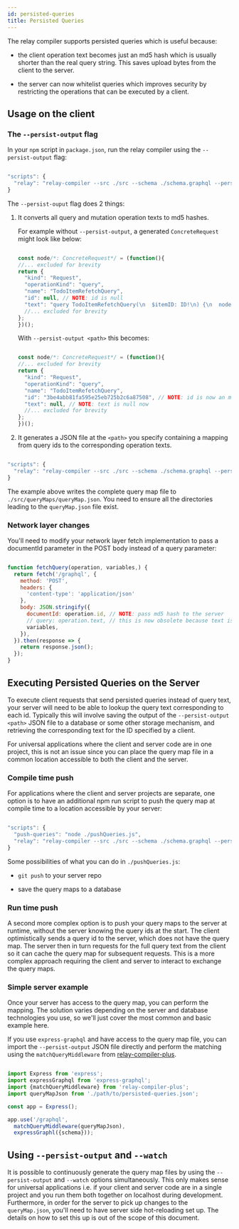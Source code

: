 ```yaml
---
id: persisted-queries
title: Persisted Queries
---
```


The relay compiler supports persisted queries which is useful because:

-   the client operation text becomes just an md5 hash which is usually shorter than the real query string. This saves upload bytes from the client to the server.

-   the server can now whitelist queries which improves security by restricting the operations that can be executed by a client.

## Usage on the client

### The `--persist-output` flag

In your `npm` script in `package.json`, run the relay compiler using the `--persist-output` flag:

```js

"scripts": {
  "relay": "relay-compiler --src ./src --schema ./schema.graphql --persist-output ./path/to/persisted-queries.json"
}

```

The `--persist-ouput` flag does 2 things:

1.  It converts all query and mutation operation texts to md5 hashes.

    For example without `--persist-output`, a generated `ConcreteRequest` might look like below:

    ```js

    const node/*: ConcreteRequest*/ = (function(){
    //... excluded for brevity
    return {
      "kind": "Request",
      "operationKind": "query",
      "name": "TodoItemRefetchQuery",
      "id": null, // NOTE: id is null
      "text": "query TodoItemRefetchQuery(\n  $itemID: ID!\n) {\n  node(id: $itemID) {\n    ...TodoItem_item_2FOrhs\n  }\n}\n\nfragment TodoItem_item_2FOrhs on Todo {\n    text\n    isComplete\n}\n",
      //... excluded for brevity
    };
    })();

    ```

    With `--persist-output <path>` this becomes:

    ```js

    const node/*: ConcreteRequest*/ = (function(){
    //... excluded for brevity
    return {
      "kind": "Request",
      "operationKind": "query",
      "name": "TodoItemRefetchQuery",
      "id": "3be4abb81fa595e25eb725b2c6a87508", // NOTE: id is now an md5 hash of the query text
      "text": null, // NOTE: text is null now
      //... excluded for brevity
    };
    })();

    ```

2.  It generates a JSON file at the `<path>` you specify containing a mapping from query ids to the corresponding operation texts.

```js

"scripts": {
  "relay": "relay-compiler --src ./src --schema ./schema.graphql --persist-output ./src/queryMaps/queryMap.json"
}

```

The example above writes the complete query map file to `./src/queryMaps/queryMap.json`. You need to ensure all the directories leading to the `queryMap.json` file exist.

### Network layer changes

You'll need to modify your network layer fetch implementation to pass a documentId parameter in the POST body instead of a query parameter:

```js

function fetchQuery(operation, variables,) {
  return fetch('/graphql', {
    method: 'POST',
    headers: {
      'content-type': 'application/json'
    },
    body: JSON.stringify({
      documentId: operation.id, // NOTE: pass md5 hash to the server
      // query: operation.text, // this is now obsolete because text is null
      variables,
    }),
  }).then(response => {
    return response.json();
  });
}

```

## Executing Persisted Queries on the Server

To execute client requests that send persisted queries instead of query text, your server will need to be able to lookup the query text corresponding to each id. Typically this will involve saving the output of the `--persist-output <path>` JSON file to a database or some other storage mechanism, and retrieving the corresponding text for the ID specified by a client.

For universal applications where the client and server code are in one project, this is not an issue since you can place the query map file in a common location accessible to both the client and the server.

### Compile time push

For applications where the client and server projects are separate, one option is to have an additional npm run script to push the query map at compile time to a location accessible by your server:

```js

"scripts": {
  "push-queries": "node ./pushQueries.js",
  "relay": "relay-compiler --src ./src --schema ./schema.graphql --persist-ouput <path> && npm run push-queries"
}

```

Some possibilities of what you can do in `./pushQueries.js`:

-   `git push` to your server repo

-   save the query maps to a database

### Run time push

A second more complex option is to push your query maps to the server at runtime, without the server knowing the query ids at the start. The client optimistically sends a query id to the server, which does not have the query map. The server then in turn requests for the full query text from the client so it can cache the query map for subsequent requests. This is a more complex approach requiring the client and server to interact to exchange the query maps.

### Simple server example

Once your server has access to the query map, you can perform the mapping. The solution varies depending on the server and database technologies you use, so we'll just cover the most common and basic example here.

If you use `express-graphql` and have access to the query map file, you can import the `--persist-output` JSON file directly and perform the matching using the `matchQueryMiddleware` from [relay-compiler-plus](https://github.com/yusinto/relay-compiler-plus).

```js

import Express from 'express';
import expressGraphql from 'express-graphql';
import {matchQueryMiddleware} from 'relay-compiler-plus';
import queryMapJson from './path/to/persisted-queries.json';

const app = Express();

app.use('/graphql',
  matchQueryMiddleware(queryMapJson),
  expressGraphl({schema}));

```

## Using `--persist-output` and `--watch`

It is possible to continuously generate the query map files by using the `--persist-output` and `--watch` options simultaneously. This only makes sense for universal applications i.e. if your client and server code are in a single project and you run them both together on localhost during development. Furthermore, in order for the server to pick up changes to the `queryMap.json`, you'll need to have server side hot-reloading set up. The details on how to set this up is out of the scope of this document.
